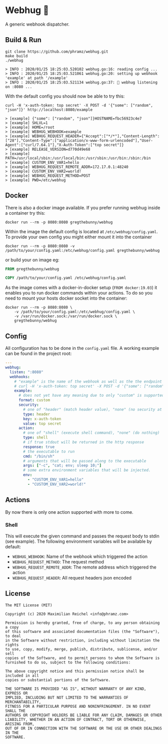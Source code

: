 Webhug 🤗
==========

A generic webhook dispatcher.

## Build & Run

``` 
git clone https://github.com/phramz/webhug.git
make build
./webhug

> INFO : 2020/01/25 18:25:03.520102 webhug.go:16: reading config ...
> INFO : 2020/01/25 18:25:03.521061 webhug.go:20: setting up webhook 'example' at path '/example'
> INFO : 2020/01/25 18:25:03.521134 webhug.go:37: 🤗 webhug listening on :8080 ...
```

With the default config you should now be able to try this:
``` 
curl -H 'x-auth-token: top secret' -X POST -d '{"some": ["random", "json"]}' http://localhost:8080/example

> [example] {"some": ["random", "json"]}HOSTNAME=fbc56923c4e7
> [example] SHLVL=1
> [example] HOME=/root
> [example] WEBHUG_WEBHOOK=example
> [example] WEBHUG_REQUEST_HEADER={"Accept":["*/*"],"Content-Length":["28"],"Content-Type":["application/x-www-form-urlencoded"],"User-Agent":["curl/7.64.1"],"X-Auth-Token":["top secret"]}
> [example] RELEASE_VERSION=d770d49e68
> [example] PATH=/usr/local/sbin:/usr/local/bin:/usr/sbin:/usr/bin:/sbin:/bin
> [example] CUSTOM_ENV_VAR1=hello
> [example] WEBHUG_REQUEST_REMOTE_ADDR=172.17.0.1:48240
> [example] CUSTOM_ENV_VAR2=world!
> [example] WEBHUG_REQUEST_METHOD=POST
> [example] PWD=/etc/webhug

```

## Docker

There is also a docker image available. If you prefer running webhug inside a container try this:
``` 
docker run --rm -p 8080:8080 gregthebunny/webhug
```

Within the image the default config is located at `/etc/webhug/config.yaml`. To provide your own config you
might either mount it into the container
``` 
docker run --rm -p 8080:8080 -v /path/to/your/config.yaml:/etc/webhug/config.yaml gregthebunny/webhug
```

or build your on image eg:

```Dockerfile
FROM gregthebunny/webhug

COPY /path/to/your/config.yaml /etc/webhug/config.yaml
```

As the image comes with a docker-in-docker setup (`FROM docker:19.03`) it enables you to
run docker commands within your actions. To do so you need to mount your hosts docker socket into the 
container:
``` 
docker run --rm -p 8080:8080 \
    -v /path/to/your/config.yaml:/etc/webhug/config.yaml \
    -v /var/run/docker.sock:/var/run/docker.sock \
    gregthebunny/webhug 
```
    
## Config

All configuration has to be done in the `config.yaml` file. A working example can be found 
in the project root:

```yaml
---
webhug:
  listen: ":8080"
  webhooks:
    # "example" is the name of the webhook as well as the the endpoint uri eg:
    # curl -H 'x-auth-token: top secret' -X POST -d '{"some": ["random", "json"]}' http://localhost:8080/example
    example:
      # does not yet have any meaning due to only "custom" is supported by now
      format: custom
      security:
        # one of "header" (match header value), "none" (no security at all), "deny" (deny all)
        type: header
        key: x-auth-token
        value: top secret
      action:
        # one of "shell" (execute shell command), "none" (do nothing)
        type: shell
        # if true stdout will be returned in the http response
        response: true
        # the executable to run
        cmd: "/bin/sh"
        # arguments that will be passed along to the executable
        args: ["-c", "cat; env; sleep 10;"]
        # some extra environment variables that will be injected.
        env:
          - "CUSTOM_ENV_VAR1=hello"
          - "CUSTOM_ENV_VAR2=world!"
``` 

## Actions

By now there is only one action supported with more to come.

### Shell

This will execute the given command and passes the request body to stdin (see example). The following
environment variables will be available by default:

- `WEBHUG_WEBHOOK`: Name of the webhook which triggered the action
- `WEBHUG_REQUEST_METHOD`: The request method
- `WEBHUG_REQUEST_REMOTE_ADDR`: The remote address which triggered the action
- `WEBHUG_REQUEST_HEADER`: All request headers json encoded


## License
``` 
The MIT License (MIT)

Copyright (c) 2020 Maximilian Reichel <info@phramz.com>

Permission is hereby granted, free of charge, to any person obtaining a copy
of this software and associated documentation files (the "Software"), to deal
in the Software without restriction, including without limitation the rights
to use, copy, modify, merge, publish, distribute, sublicense, and/or sell
copies of the Software, and to permit persons to whom the Software is
furnished to do so, subject to the following conditions:

The above copyright notice and this permission notice shall be included in all
copies or substantial portions of the Software.

THE SOFTWARE IS PROVIDED "AS IS", WITHOUT WARRANTY OF ANY KIND, EXPRESS OR
IMPLIED, INCLUDING BUT NOT LIMITED TO THE WARRANTIES OF MERCHANTABILITY,
FITNESS FOR A PARTICULAR PURPOSE AND NONINFRINGEMENT. IN NO EVENT SHALL THE
AUTHORS OR COPYRIGHT HOLDERS BE LIABLE FOR ANY CLAIM, DAMAGES OR OTHER
LIABILITY, WHETHER IN AN ACTION OF CONTRACT, TORT OR OTHERWISE, ARISING FROM,
OUT OF OR IN CONNECTION WITH THE SOFTWARE OR THE USE OR OTHER DEALINGS IN THE
SOFTWARE.
```

